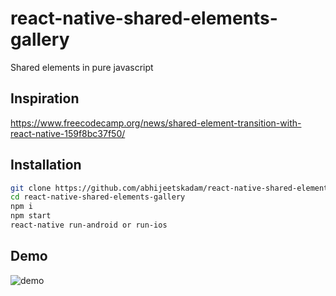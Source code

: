 # react-native-shared-elements-gallery

Shared elements in pure javascript

## Inspiration

https://www.freecodecamp.org/news/shared-element-transition-with-react-native-159f8bc37f50/

## Installation

```bash
git clone https://github.com/abhijeetskadam/react-native-shared-elements-gallery.git
cd react-native-shared-elements-gallery
npm i
npm start
react-native run-android or run-ios
```

## Demo

![demo](demo.GIF)
